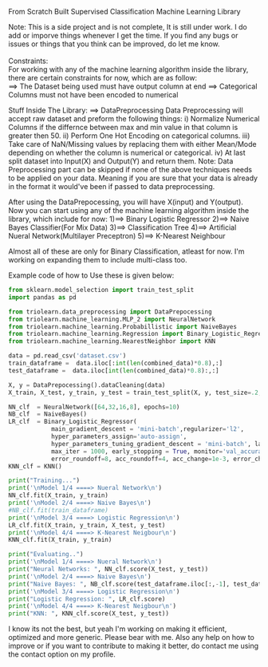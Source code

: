 From Scratch Built Supervised Classification Machine Learning Library

Note: This is a side project and is not complete, It is still under work. I do add or imporve things whenever I get the time. If you find any bugs or issues or things that you think can be improved, do let me know.<br>
<br>
Constraints:<br>
For working with any of the machine learning algorithm inside the library, there are certain constraints for now, which are as follow:<br>
==> The Dataset being used must have output column at end
==> Categorical Columns must not have been encoded to numerical

Stuff Inside The Library:
==> DataPreprocessing
    Data Preprocessing will accept raw dataset and preform the following things:
	i) Normalize Numerical Columns if the differnce between max and min value in that column is greater then 50.
	ii) Perform One Hot Encoding on categorical columns.
	iii) Take care of NaN/Missing values by replacing them with either Mean/Mode depending on whether the column is numerical or categorical.
	iv) At last split dataset into Input(X) and Output(Y) and return them.
    Note: Data Preprocessing part can be skipped if none of the above techniques needs to be applied on your data. Meaning if you are sure that your data is already in the format it would've been if passed to data preprocessing.

After using the DataPrepocessing, you will have X(input) and Y(output).
Now you can start using any of the machine learning algorithm inside the library, which include for now:
1)==> Binary Logistic Regressor
2)==> Naive Bayes Classifier(For Mix Data)
3)==> Classification Tree
4)==> Artificial Nueral Network(Multilayer Preceptron)
5)==> K-Nearest Neighbour

Almost all of these are only for Binary Classification, atleast for now. I'm working on expanding them to include multi-class too.

Example code of how to Use these is given below:

```python
from sklearn.model_selection import train_test_split
import pandas as pd

from triolearn.data_preprocessing import DataPrepocessing
from triolearn.machine_learning.MLP_2 import NeuralNetwork
from triolearn.machine_learning.Probabillistic import NaiveBayes
from triolearn.machine_learning.Regression import Binary_Logistic_Regressor
from triolearn.machine_learning.NearestNeighbor import KNN

data = pd.read_csv('dataset.csv')
train_dataframe =  data.iloc[:int(len(combined_data)*0.8),:]
test_dataframe =  data.iloc[int(len(combined_data)*0.8):,:]

X, y = DataPrepocessing().dataCleaning(data)
X_train, X_test, y_train, y_test = train_test_split(X, y, test_size=.2, random_state=41)

NN_clf  = NeuralNetwork([64,32,16,8], epochs=10)
NB_clf  = NaiveBayes()
LR_clf  = Binary_Logistic_Regressor(
            main_gradient_descent = 'mini-batch',regularizer='l2', 
            hyper_parameters_assign='auto-assign',
            hyper_parameters_tuning_gradient_descent = 'mini-batch', lamda_value = None, lr_value = None, 
            max_iter = 1000, early_stopping = True, monitor='val_accuracy', paitiance = 3, 
            error_roundoff=8, acc_roundoff=4, acc_change=1e-3, error_change=1e-7, verbose=True)
KNN_clf = KNN()

print("Training...")
print('\nModel 1/4 ====> Nueral Network\n')
NN_clf.fit(X_train, y_train)
print('\nModel 2/4 ====> Naive Bayes\n')
#NB_clf.fit(train_dataframe)
print('\nModel 3/4 ====> Logistic Regression\n')
LR_clf.fit(X_train, y_train, X_test, y_test)
print('\nModel 4/4 ====> K-Nearest Neigbour\n')
KNN_clf.fit(X_train, y_train)

print("Evaluating..")
print('\nModel 1/4 ====> Nueral Network\n')
print("Neural Networks: ", NN_clf.score(X_test, y_test))
print('\nModel 2/4 ====> Naive Bayes\n')
print("Naive Bayes: ", NB_clf.score(test_dataframe.iloc[:,-1], test_dataframe))
print('\nModel 3/4 ====> Logistic Regression\n')
print("Logistic Regression: ", LR_clf.score)
print('\nModel 4/4 ====> K-Nearest Neigbour\n')
print("KNN: ", KNN_clf.score(X_test, y_test))


```

I know its not the best, but yeah I'm working on making it efficient, optimized and more generic. Please bear with me.
Also any help on how to improve or if you want to contribute to making it better, do contact me using the contact option on my profile.

